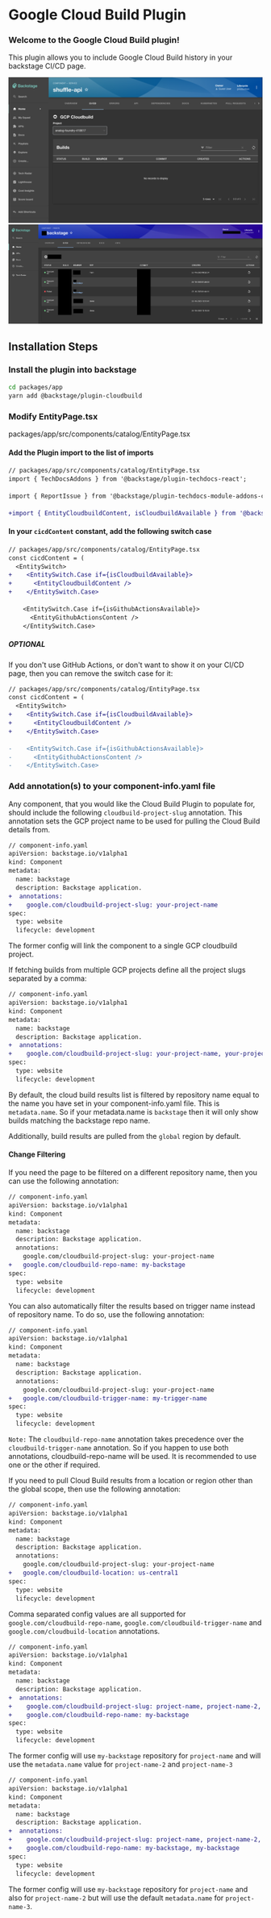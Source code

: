 # Google Cloud Build Plugin

### Welcome to the Google Cloud Build plugin!

This plugin allows you to include Google Cloud Build history in your backstage CI/CD page.

<img src="../../docs/assets/plugins/cloudbuild/CloudBuildProjects.png">
<img src="../../docs/assets/plugins/cloudbuild/CloudBuildPlugin.png">

## Installation Steps

### Install the plugin into backstage

```bash
cd packages/app
yarn add @backstage/plugin-cloudbuild
```

### Modify EntityPage.tsx

packages/app/src/components/catalog/EntityPage.tsx

#### Add the Plugin import to the list of imports

```diff
// packages/app/src/components/catalog/EntityPage.tsx
import { TechDocsAddons } from '@backstage/plugin-techdocs-react';

import { ReportIssue } from '@backstage/plugin-techdocs-module-addons-contrib';

+import { EntityCloudbuildContent, isCloudbuildAvailable } from '@backstage/plugin-cloudbuild';
```

#### In your `cicdContent` constant, add the following switch case

```diff
// packages/app/src/components/catalog/EntityPage.tsx
const cicdContent = (
  <EntitySwitch>
+    <EntitySwitch.Case if={isCloudbuildAvailable}>
+      <EntityCloudbuildContent />
+    </EntitySwitch.Case>

    <EntitySwitch.Case if={isGithubActionsAvailable}>
      <EntityGithubActionsContent />
    </EntitySwitch.Case>
```

##### OPTIONAL

If you don't use GitHub Actions, or don't want to show it on your CI/CD page, then you can remove the switch case for it:

```diff
// packages/app/src/components/catalog/EntityPage.tsx
const cicdContent = (
  <EntitySwitch>
+    <EntitySwitch.Case if={isCloudbuildAvailable}>
+      <EntityCloudbuildContent />
+    </EntitySwitch.Case>

-    <EntitySwitch.Case if={isGithubActionsAvailable}>
-      <EntityGithubActionsContent />
-    </EntitySwitch.Case>
```

### Add annotation(s) to your component-info.yaml file

Any component, that you would like the Cloud Build Plugin to populate for, should include the following `cloudbuild-project-slug` annotation. This annotation sets the GCP project name to be used for pulling the Cloud Build details from.

```diff
// component-info.yaml
apiVersion: backstage.io/v1alpha1
kind: Component
metadata:
  name: backstage
  description: Backstage application.
+  annotations:
+    google.com/cloudbuild-project-slug: your-project-name
spec:
  type: website
  lifecycle: development
```

The former config will link the component to a single GCP cloudbuild project.

If fetching builds from multiple GCP projects define all the project slugs separated by a comma:

```diff
// component-info.yaml
apiVersion: backstage.io/v1alpha1
kind: Component
metadata:
  name: backstage
  description: Backstage application.
+  annotations:
+    google.com/cloudbuild-project-slug: your-project-name, your-project-name-2, your-project-name-3
spec:
  type: website
  lifecycle: development
```

By default, the cloud build results list is filtered by repository name equal to the name you have set in your component-info.yaml file. This is `metadata.name`. So if your metadata.name is `backstage` then it will only show builds matching the backstage repo name.

Additionally, build results are pulled from the `global` region by default.

#### Change Filtering

If you need the page to be filtered on a different repository name, then you can use the following annotation:

```diff
// component-info.yaml
apiVersion: backstage.io/v1alpha1
kind: Component
metadata:
  name: backstage
  description: Backstage application.
  annotations:
    google.com/cloudbuild-project-slug: your-project-name
+   google.com/cloudbuild-repo-name: my-backstage
spec:
  type: website
  lifecycle: development
```

You can also automatically filter the results based on trigger name instead of repository name. To do so, use the following annotation:

```diff
// component-info.yaml
apiVersion: backstage.io/v1alpha1
kind: Component
metadata:
  name: backstage
  description: Backstage application.
  annotations:
    google.com/cloudbuild-project-slug: your-project-name
+   google.com/cloudbuild-trigger-name: my-trigger-name
spec:
  type: website
  lifecycle: development
```

`Note:` The `cloudbuild-repo-name` annotation takes precedence over the `cloudbuild-trigger-name` annotation. So if you happen to use both annotations, cloudbuild-repo-name will be used. It is recommended to use one or the other if required.

If you need to pull Cloud Build results from a location or region other than the global scope, then use the following annotation:

```diff
// component-info.yaml
apiVersion: backstage.io/v1alpha1
kind: Component
metadata:
  name: backstage
  description: Backstage application.
  annotations:
    google.com/cloudbuild-project-slug: your-project-name
+   google.com/cloudbuild-location: us-central1
spec:
  type: website
  lifecycle: development
```

Comma separated config values are all supported for `google.com/cloudbuild-repo-name`, `google.com/cloudbuild-trigger-name` and `google.com/cloudbuild-location` annotations.

```diff
// component-info.yaml
apiVersion: backstage.io/v1alpha1
kind: Component
metadata:
  name: backstage
  description: Backstage application.
+  annotations:
+    google.com/cloudbuild-project-slug: project-name, project-name-2, project-name-3
+    google.com/cloudbuild-repo-name: my-backstage
spec:
  type: website
  lifecycle: development
```

The former config will use `my-backstage` repository for `project-name` and will use the `metadata.name` value for `project-name-2` and `project-name-3`

```diff
// component-info.yaml
apiVersion: backstage.io/v1alpha1
kind: Component
metadata:
  name: backstage
  description: Backstage application.
+  annotations:
+    google.com/cloudbuild-project-slug: project-name, project-name-2, project-name-3
+    google.com/cloudbuild-repo-name: my-backstage, my-backstage
spec:
  type: website
  lifecycle: development
```

The former config will use `my-backstage` repository for `project-name` and also for `project-name-2` but will use the default `metadata.name` for `project-name-3`.
